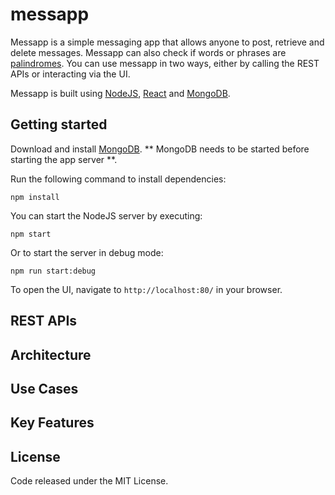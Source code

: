 # messapp

Messapp is a simple messaging app that allows anyone to post, retrieve and delete messages. Messapp can also check if words or phrases are [palindromes](https://en.wikipedia.org/wiki/Palindrome). You can use messapp in two ways, either by calling the REST APIs or interacting via the UI.

Messapp is built using [NodeJS](https://nodejs.org/en/), [React](https://facebook.github.io/react/) and [MongoDB](https://www.mongodb.com/). 

## Getting started
Download and install [MongoDB](https://www.mongodb.com/download-center). ** MongoDB needs to be started before starting the app server **.

Run the following command to install dependencies:
```shell
npm install
```
You can start the NodeJS server by executing:
```shell
npm start
```
Or to start the server in debug mode:
```shell
npm run start:debug
```
To open the UI, navigate to `http://localhost:80/` in your browser.

## REST APIs

## Architecture

## Use Cases

## Key Features

## License
Code released under the MIT License.
